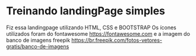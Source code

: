 # Treinando landingPage simples

Fiz essa landingpage utilizando HTML, CSS e BOOTSTRAP
Os ícones utilizados foram do fontawesome https://fontawesome.com
e a imagem do banco de imagens freepik https://br.freepik.com/fotos-vetores-gratis/banco-de-imagens
